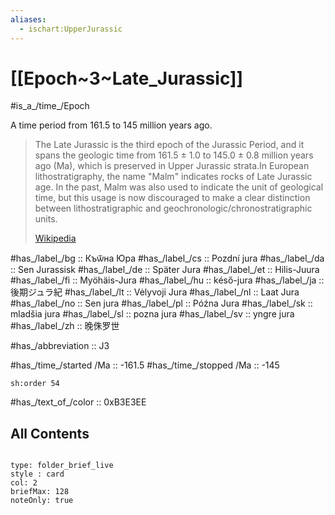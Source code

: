 ```yaml
---
aliases:
  - ischart:UpperJurassic
---
```


# [[Epoch~3~Late_Jurassic]] 

#is_a_/time_/Epoch 

A time period from 161.5 to 145 million years ago. 

> The Late Jurassic is the third epoch of the Jurassic Period, and it spans the geologic time from 161.5 ± 1.0 to 145.0 ± 0.8 million years ago (Ma), which is preserved in Upper Jurassic strata.In European lithostratigraphy, the name "Malm" indicates rocks of Late Jurassic age. In the past, Malm was also used to indicate the unit of geological time, but this usage is now discouraged to make a clear distinction between lithostratigraphic and geochronologic/chronostratigraphic units.
>
> [Wikipedia](https://en.wikipedia.org/wiki/Late%20Jurassic)

#has_/label_/bg  :: Къѿна Юра
#has_/label_/cs  :: Pozdní jura
#has_/label_/da  :: Sen Jurassisk
#has_/label_/de  :: Später Jura
#has_/label_/et  :: Hilis-Juura
#has_/label_/fi  :: Myöhäis-Jura
#has_/label_/hu  :: késő-jura
#has_/label_/ja  :: 後期ジュラ紀
#has_/label_/lt  :: Vėlyvoji Jura
#has_/label_/nl  :: Laat Jura
#has_/label_/no  :: Sen jura
#has_/label_/pl  :: Późna Jura
#has_/label_/sk  :: mladšia jura
#has_/label_/sl  :: pozna jura
#has_/label_/sv  :: yngre jura
#has_/label_/zh  :: 晚侏罗世

#has_/abbreviation :: J3

#has_/time_/started /Ma :: -161.5 
#has_/time_/stopped /Ma :: -145 

    sh:order 54 

#has_/text_of_/color :: 0xB3E3EE

## All Contents

```folderv
```

```ccard
type: folder_brief_live
style : card
col: 2
briefMax: 128
noteOnly: true
```


